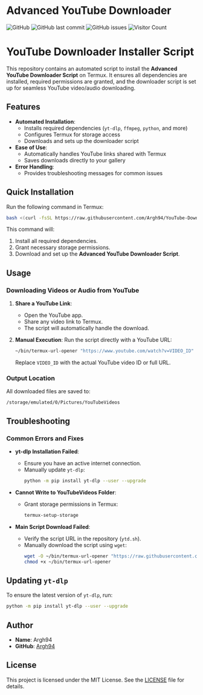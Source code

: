 
# Advanced YouTube Downloader

![GitHub](https://img.shields.io/github/license/Argh94/YouTube-Downloader)
![GitHub last commit](https://img.shields.io/github/last-commit/Argh94/YouTube-Downloader)
![GitHub issues](https://img.shields.io/github/issues/Argh94/YouTube-Downloader)
![Visitor Count](https://komarev.com/ghpvc/?username=Argh94&YouTube-Downloader&label=ProfileViews)

# YouTube Downloader Installer Script

This repository contains an automated script to install the **Advanced YouTube Downloader Script** on Termux. It ensures all dependencies are installed, required permissions are granted, and the downloader script is set up for seamless YouTube video/audio downloading.

## Features

- **Automated Installation**:
  - Installs required dependencies (`yt-dlp`, `ffmpeg`, `python`, and more)
  - Configures Termux for storage access
  - Downloads and sets up the downloader script
- **Ease of Use**:
  - Automatically handles YouTube links shared with Termux
  - Saves downloads directly to your gallery
- **Error Handling**:
  - Provides troubleshooting messages for common issues

## Quick Installation

Run the following command in Termux:

```bash
bash <(curl -fsSL https://raw.githubusercontent.com/Argh94/YouTube-Downloader/refs/heads/main/install-ytd.sh)
```

This command will:
1. Install all required dependencies.
2. Grant necessary storage permissions.
3. Download and set up the **Advanced YouTube Downloader Script**.

## Usage

### Downloading Videos or Audio from YouTube

1. **Share a YouTube Link**:
   - Open the YouTube app.
   - Share any video link to Termux.
   - The script will automatically handle the download.

2. **Manual Execution**:
   Run the script directly with a YouTube URL:
   ```bash
   ~/bin/termux-url-opener "https://www.youtube.com/watch?v=VIDEO_ID"
   ```
   Replace `VIDEO_ID` with the actual YouTube video ID or full URL.

### Output Location

All downloaded files are saved to:
```
/storage/emulated/0/Pictures/YouTubeVideos
```

## Troubleshooting

### Common Errors and Fixes

- **yt-dlp Installation Failed**:
  - Ensure you have an active internet connection.
  - Manually update `yt-dlp`:
    ```bash
    python -m pip install yt-dlp --user --upgrade
    ```

- **Cannot Write to YouTubeVideos Folder**:
  - Grant storage permissions in Termux:
    ```bash
    termux-setup-storage
    ```

- **Main Script Download Failed**:
  - Verify the script URL in the repository (`ytd.sh`).
  - Manually download the script using `wget`:
    ```bash
    wget -O ~/bin/termux-url-opener "https://raw.githubusercontent.com/Argh94/YouTube-Downloader/refs/heads/main/ytd.sh"
    chmod +x ~/bin/termux-url-opener
    ```

## Updating `yt-dlp`

To ensure the latest version of `yt-dlp`, run:
```bash
python -m pip install yt-dlp --user --upgrade
```

## Author

- **Name**: Argh94
- **GitHub**: [Argh94](https://github.com/Argh94)

## License

This project is licensed under the MIT License. See the [LICENSE](LICENSE) file for details.
